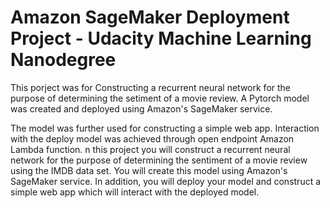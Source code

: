 # Amazon SageMaker Deployment Project - Udacity Machine Learning Nanodegree

This porject was for Constructing a recurrent neural network for the purpose of determining the setiment of a movie review. A Pytorch model was created and deployed using Amazon's SageMaker service.

The model was further used for constructing a simple web app. Interaction with the deploy model was achieved through open endpoint Amazon Lambda function. 
n this project you will construct a recurrent neural network for the purpose of determining the sentiment of a movie review using the IMDB data set. You will create this model using Amazon's SageMaker service. In addition, you will deploy your model and construct a simple web app which will interact with the deployed model.

